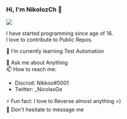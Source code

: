 ### Hi, I'm NikolozCh 👋

<img src="https://github-readme-stats.vercel.app/api?username=NikolozCh&show_icons=true&hide_border=true&theme=radical" />

I have started programming since age of 16.\
I love to contribute to Public Repos.

<!-- - 🔭 I’m currently working on ... -->
🌱 I’m currently learning Test Automation
<!-- - 👯 I’m looking to collaborate on ...
- 🤔 I’m looking for help with ... -->
💬 Ask me about Anything\
📫 How to reach me:
- Discrod: Nikkoo#0001
- Twitter: _NicolasGe
<!-- - 😄 Pronouns: ... -->
⚡ Fun fact: I love to Reverse almost anything =)\
🧐 Don't hesitate to message me
